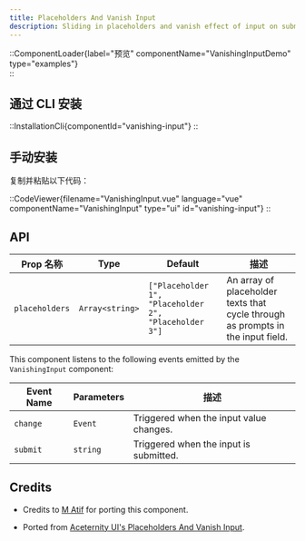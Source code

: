 ```yaml
---
title: Placeholders And Vanish Input
description: Sliding in placeholders and vanish effect of input on submit
---
```


::ComponentLoader{label="预览" componentName="VanishingInputDemo" type="examples"}  
::

## 通过 CLI 安装

::InstallationCli{componentId="vanishing-input"}
::

## 手动安装

复制并粘贴以下代码：

::CodeViewer{filename="VanishingInput.vue" language="vue" componentName="VanishingInput" type="ui" id="vanishing-input"}
::

## API

| Prop 名称      | Type            | Default                                               | 描述                                                                            |
| -------------- | --------------- | ----------------------------------------------------- | ------------------------------------------------------------------------------- |
| `placeholders` | `Array<string>` | `["Placeholder 1", "Placeholder 2", "Placeholder 3"]` | An array of placeholder texts that cycle through as prompts in the input field. |

This component listens to the following events emitted by the `VanishingInput` component:

| Event Name | Parameters | 描述                                    |
| ---------- | ---------- | --------------------------------------- |
| `change`   | `Event`    | Triggered when the input value changes. |
| `submit`   | `string`   | Triggered when the input is submitted.  |

## Credits

- Credits to [M Atif](https://github.com/atif0075) for porting this component.

- Ported from [Aceternity UI's Placeholders And Vanish Input](https://ui.aceternity.com/components/placeholders-and-vanish-input).
